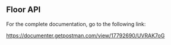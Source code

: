 ## Floor API

For the complete documentation, go to the following link:

https://documenter.getpostman.com/view/17792690/UVRAK7oG